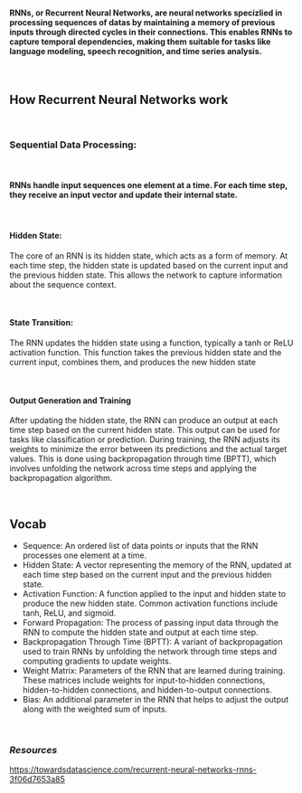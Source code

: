 #### RNNs, or Recurrent Neural Networks, are neural networks specizlied in processing sequences of datas by maintaining a memory of previous inputs through directed cycles in their connections. This enables RNNs to capture temporal dependencies, making them suitable for tasks like language modeling, speech recognition, and time series analysis. 

<br>

## **How Recurrent Neural Networks work**

<br>

### Sequential Data Processing:

<br>

#### RNNs handle input sequences one element at a time. For each time step, they receive an input vector and update their internal state.

<br>

#### **Hidden State:**

The core of an RNN is its hidden state, which acts as a form of memory. At each time step, the hidden state is updated based on the current input and the previous hidden state. This allows the network to capture information about the sequence context.

<br>

#### **State Transition:**

The RNN updates the hidden state using a function, typically a tanh or ReLU activation function. This function takes the previous hidden state and the current input, combines them, and produces the new hidden state

<br>

#### **Output Generation and Training**

After updating the hidden state, the RNN can produce an output at each time step based on the current hidden state. This output can be used for tasks like classification or prediction. During training, the RNN adjusts its weights to minimize the error between its predictions and the actual target values. This is done using backpropagation through time (BPTT), which involves unfolding the network across time steps and applying the backpropagation algorithm.

<br>

## **Vocab**
* Sequence: An ordered list of data points or inputs that the RNN processes one element at a time.
* Hidden State: A vector representing the memory of the RNN, updated at each time step based on the current input and the previous hidden state.
* Activation Function: A function applied to the input and hidden state to produce the new hidden state. Common activation functions include tanh, ReLU, and sigmoid.
* Forward Propagation: The process of passing input data through the RNN to compute the hidden state and output at each time step.
* Backpropagation Through Time (BPTT): A variant of backpropagation used to train RNNs by unfolding the network through time steps and computing gradients to update weights.
* Weight Matrix: Parameters of the RNN that are learned during training. These matrices include weights for input-to-hidden connections, hidden-to-hidden connections, and hidden-to-output connections.
* Bias: An additional parameter in the RNN that helps to adjust the output along with the weighted sum of inputs.

<br>

### *Resources*
https://towardsdatascience.com/recurrent-neural-networks-rnns-3f06d7653a85 
